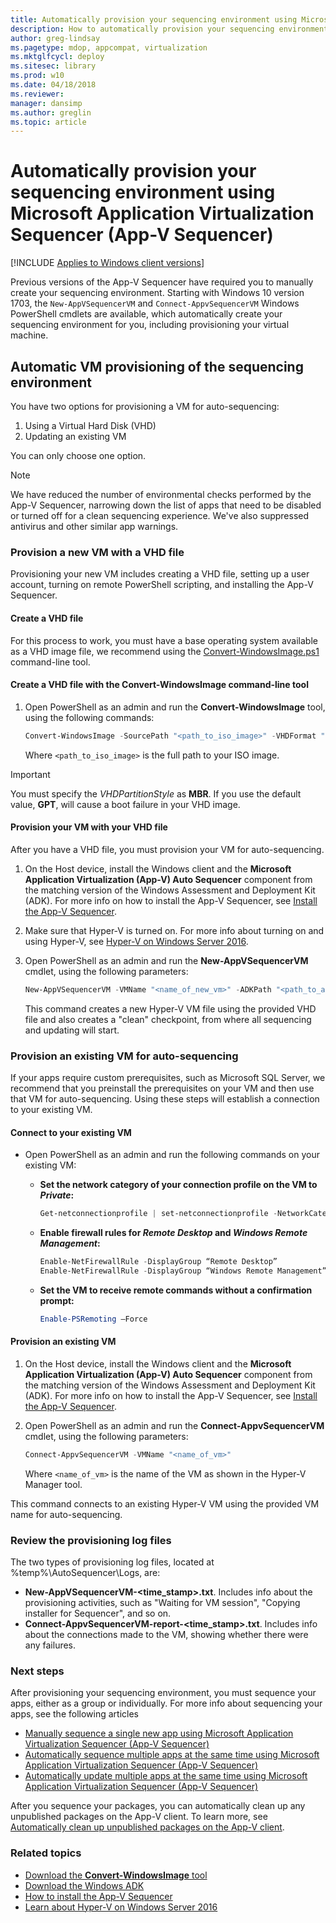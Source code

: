```yaml
---
title: Automatically provision your sequencing environment using Microsoft Application Virtualization Sequencer (App-V Sequencer) (Windows 10/11)
description: How to automatically provision your sequencing environment using Microsoft Application Virtualization Sequencer (App-V Sequencer) PowerShell cmdlet or the user interface.
author: greg-lindsay
ms.pagetype: mdop, appcompat, virtualization
ms.mktglfcycl: deploy
ms.sitesec: library
ms.prod: w10
ms.date: 04/18/2018
ms.reviewer: 
manager: dansimp
ms.author: greglin
ms.topic: article
---
```

# Automatically provision your sequencing environment using Microsoft Application Virtualization Sequencer (App-V Sequencer)

[!INCLUDE [Applies to Windows client versions](../includes/applies-to-windows-client-versions.md)]

Previous versions of the App-V Sequencer have required you to manually create your sequencing environment. Starting with Windows 10 version 1703, the `New-AppVSequencerVM` and `Connect-AppvSequencerVM` Windows PowerShell cmdlets are available, which automatically create your sequencing environment for you, including provisioning your virtual machine.

## Automatic VM provisioning of the sequencing environment

You have two options for provisioning a VM for auto-sequencing:

1. Using a Virtual Hard Disk (VHD)
2. Updating an existing VM

You can only choose one option.

>[!NOTE]
>We have reduced the number of environmental checks performed by the App-V Sequencer, narrowing down the list of apps that need to be disabled or turned off for a clean sequencing experience. We've also suppressed antivirus and other similar app warnings.

### Provision a new VM with a VHD file

Provisioning your new VM includes creating a VHD file, setting up a user account, turning on remote PowerShell scripting, and installing the App-V Sequencer.

#### Create a VHD file

For this process to work, you must have a base operating system available as a VHD image file, we recommend using the [Convert-WindowsImage.ps1](https://gallery.technet.microsoft.com/scriptcenter/Convert-WindowsImageps1-0fe23a8f) command-line tool.

#### Create a VHD file with the Convert-WindowsImage command-line tool

1. Open PowerShell as an admin and run the **Convert-WindowsImage** tool, using the following commands:

    ```ps1
    Convert-WindowsImage -SourcePath "<path_to_iso_image>" -VHDFormat "VHD" -VHDPartitionStyle "MBR"
    ```
    Where ```<path_to_iso_image>``` is the full path to your ISO image.

>[!IMPORTANT]
>You must specify the *VHDPartitionStyle* as **MBR**. If you use the default value, **GPT**, will cause a boot failure in your VHD image.

#### Provision your VM with your VHD file

After you have a VHD file, you must provision your VM for auto-sequencing.

1. On the Host device, install the Windows client and the **Microsoft Application Virtualization (App-V) Auto Sequencer** component from the matching version of the Windows Assessment and Deployment Kit (ADK). For more info on how to install the App-V Sequencer, see [Install the App-V Sequencer](appv-install-the-sequencer.md).
2. Make sure that Hyper-V is turned on. For more info about turning on and using Hyper-V, see [Hyper-V on Windows Server 2016](/windows-server/virtualization/hyper-v/Hyper-V-on-Windows-Server).
3. Open PowerShell as an admin and run the **New-AppVSequencerVM** cmdlet, using the following parameters:

    ```PowerShell
    New-AppVSequencerVM -VMName "<name_of_new_vm>" -ADKPath "<path_to_adk_install_folder>" -VHDPath "<path_to_vhd_file>" -VMMemory "<vm_memory_size>" -VMSwitch "<name_of_network_switch>"
    ```

   This command creates a new Hyper-V VM file using the provided VHD file and also creates a "clean" checkpoint, from where all sequencing and updating will start.

### Provision an existing VM for auto-sequencing

If your apps require custom prerequisites, such as Microsoft SQL Server, we recommend that you preinstall the prerequisites on your VM and then use that VM for auto-sequencing. Using these steps will establish a connection to your existing VM.

#### Connect to your existing VM

- Open PowerShell as an admin and run the following commands on your existing VM:

    - **Set the network category of your connection profile on the VM to _Private_:** 
    
        ```PowerShell
        Get-netconnectionprofile | set-netconnectionprofile -NetworkCategory Private
        ```
        
    - **Enable firewall rules for _Remote Desktop_ and _Windows Remote Management_:**
    
        ```PowerShell
        Enable-NetFirewallRule -DisplayGroup “Remote Desktop”
        Enable-NetFirewallRule -DisplayGroup “Windows Remote Management”
        ```

    - **Set the VM to receive remote commands without a confirmation prompt:**
    
        ```PowerShell
        Enable-PSRemoting –Force
        ```

#### Provision an existing VM

1. On the Host device, install the Windows client and the **Microsoft Application Virtualization (App-V) Auto Sequencer** component from the matching version of the Windows Assessment and Deployment Kit (ADK). For more info on how to install the App-V Sequencer, see [Install the App-V Sequencer](appv-install-the-sequencer.md).

2. Open PowerShell as an admin and run the **Connect-AppvSequencerVM** cmdlet, using the following parameters:

    ```ps1
    Connect-AppvSequencerVM -VMName "<name_of_vm>"
    ```
    
    Where ```<name_of_vm>``` is the name of the VM as shown in the Hyper-V Manager tool.

This command connects to an existing Hyper-V VM using the provided VM name for auto-sequencing.

### Review the provisioning log files

The two types of provisioning log files, located at %temp%\AutoSequencer\Logs, are:

- **New-AppVSequencerVM-<time_stamp>.txt**. Includes info about the provisioning activities, such as "Waiting for VM session", "Copying installer for Sequencer", and so on.
- **Connect-AppvSequencerVM-report-<time_stamp>.txt**. Includes info about the connections made to the VM, showing whether there were any failures.

### Next steps

After provisioning your sequencing environment, you must sequence your apps, either as a group or individually. For more info about sequencing your apps, see the following articles

- [Manually sequence a single new app using Microsoft Application Virtualization Sequencer (App-V Sequencer)](appv-sequence-a-new-application.md)
- [Automatically sequence multiple apps at the same time using Microsoft Application Virtualization Sequencer (App-V Sequencer)](appv-auto-batch-sequencing.md)
- [Automatically update multiple apps at the same time using Microsoft Application Virtualization Sequencer (App-V Sequencer)](appv-auto-batch-updating.md)

After you sequence your packages, you can automatically clean up any unpublished packages on the App-V client. To learn more, see [Automatically clean up unpublished packages on the App-V client](appv-auto-clean-unpublished-packages.md).

### Related topics

- [Download the **Convert-WindowsImage** tool](https://www.powershellgallery.com/packages/Convert-WindowsImage/10.0)
- [Download the Windows ADK](https://developer.microsoft.com/windows/hardware/windows-assessment-deployment-kit)
- [How to install the App-V Sequencer](appv-install-the-sequencer.md)
- [Learn about Hyper-V on Windows Server 2016](/windows-server/virtualization/hyper-v/Hyper-V-on-Windows-Server)